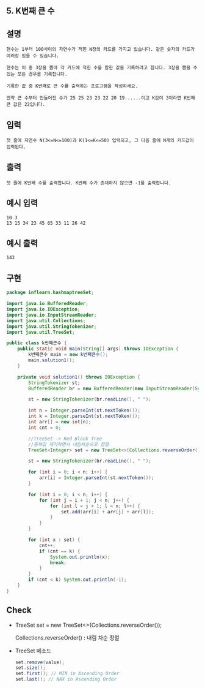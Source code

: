## 5. K번째 큰 수

## 설명

    현수는 1부터 100사이의 자연수가 적힌 N장의 카드를 가지고 있습니다. 같은 숫자의 카드가 여러장 있을 수 있습니다.

    현수는 이 중 3장을 뽑아 각 카드에 적힌 수를 합한 값을 기록하려고 합니다. 3장을 뽑을 수 있는 모든 경우를 기록합니다.

    기록한 값 중 K번째로 큰 수를 출력하는 프로그램을 작성하세요.

    만약 큰 수부터 만들어진 수가 25 25 23 23 22 20 19......이고 K값이 3이라면 K번째 큰 값은 22입니다.

## 입력

    첫 줄에 자연수 N(3<=N<=100)과 K(1<=K<=50) 입력되고, 그 다음 줄에 N개의 카드값이 입력된다.

## 출력

    첫 줄에 K번째 수를 출력합니다. K번째 수가 존재하지 않으면 -1를 출력합니다.

## 예시 입력 

    10 3
    13 15 34 23 45 65 33 11 26 42

## 예시 출력

    143
    
## 구현

```JAVA
package inflearn.hashmaptreeSet;

import java.io.BufferedReader;
import java.io.IOException;
import java.io.InputStreamReader;
import java.util.Collections;
import java.util.StringTokenizer;
import java.util.TreeSet;

public class k번째큰수 {
    public static void main(String[] args) throws IOException {
        k번째큰수 main = new k번째큰수();
        main.solution1();
    }

    private void solution1() throws IOException {
        StringTokenizer st;
        BufferedReader br = new BufferedReader(new InputStreamReader(System.in));

        st = new StringTokenizer(br.readLine(), " ");

        int n = Integer.parseInt(st.nextToken());
        int k = Integer.parseInt(st.nextToken());
        int arr[] = new int[n];
        int cnt = 0;

        //TreeSet -> Red Black Tree
        //중복값 제거하면서 내림차순으로 정렬
        TreeSet<Integer> set = new TreeSet<>(Collections.reverseOrder());

        st = new StringTokenizer(br.readLine(), " ");

        for (int i = 0; i < n; i++) {
            arr[i] = Integer.parseInt(st.nextToken());
        }

        for (int i = 0; i < n; i++) {
            for (int j = i + 1; j < n; j++) {
                for (int l = j + 1; l < n; l++) {
                    set.add(arr[i] + arr[j] + arr[l]);
                }
            }
        }

        for (int x : set) {
            cnt++;
            if (cnt == k) {
                System.out.println(x);
                break;
            }
        }
        if (cnt < k) System.out.println(-1);
    }
}
```

## Check

* TreeSet<Integer> set = new TreeSet<>(Collections.reverseOrder());
    
    Collections.reverseOrder() : 내림 차순 정렬
    
* TreeSet 메소드
    
    ```JAVA
    set.remove(value);
    set.size();
    set.first(); // MIN in Ascending Order
    set.last(); // NAX in Ascending Order
    ```
